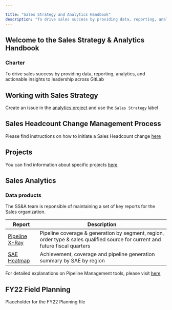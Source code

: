 ```yaml
---

title: "Sales Strategy and Analytics Handbook"
description: "To drive sales success by providing data, reporting, analytics, and actionable insights to leadership across GitLab"
---
```








## Welcome to the Sales Strategy & Analytics Handbook

### Charter

To drive sales success by providing data, reporting, analytics, and actionable insights to leadership across GitLab

## Working with Sales Strategy

Create an issue in the [analytics project](https://gitlab.com/gitlab-com/sales-team/field-operations/analytics/issues) and use the `Sales Strategy` label

## Sales Headcount Change Management Process

Please find instructions on how to initiate a Sales Headcount change [here](/handbook/sales/field-operations/sales-strategy/sales-headcount)

## Projects

You can find information about specific projects [here](/handbook/sales/field-operations/sales-strategy/projects)

## Sales Analytics

### Data products

The SS&A team is reponsible of maintaining a set of key reports for the Sales organization.

| Report | Description |
| ----- | ----- |
| [Pipeline X-Ray](/handbook/sales/field-operations/sales-strategy/analytics/pipeline-x-ray) | Pipeline coverage & generation by segment, region, order type & sales qualified source for current and future fiscal quarters
| [SAE Heatmap](/handbook/sales/field-operations/sales-strategy/analytics/sal-heatmap) | Achievement, coverage and pipeline generation summary by SAE by region |

For detailed explanations on Pipeline Management tools, please visit [here](/handbook/sales/field-operations/sales-strategy/analytics/pipeline-management-tools)


## FY22 Field Planning

Placeholder for the FY22 Planning file

